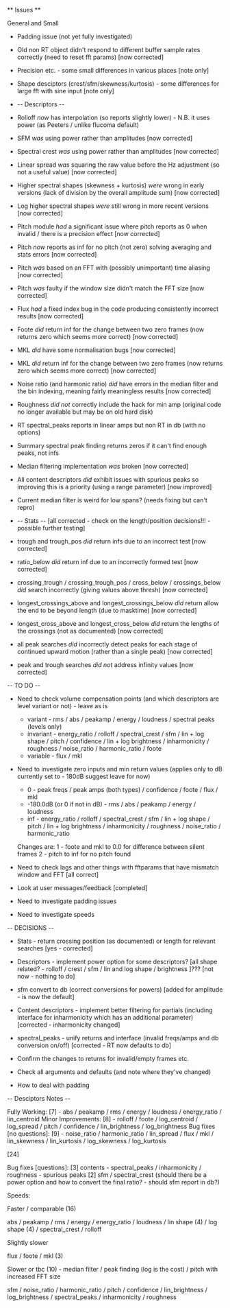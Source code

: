 ** Issues **

General and Small

* Padding issue (not yet fully investigated)
* Old non RT object didn't respond to different buffer sample rates correctly (need to reset fft params) [now corrected]
* Precision etc. - some small differences in various places [note only]
* Shape desciptors (crest/sfm/skewness/kurtosis) - some differences for large fft with sine input [note only]

* -- Descriptors --

* Rolloff *now* has interpolation (so reports slightly lower) - N.B. it uses power (as Peeters / unlike flucoma default)
* SFM *was* using power rather than amplitudes [now corrected]
* Spectral crest *was* using power rather than amplitudes [now corrected]

* Linear spread *was* squaring the raw value before the Hz adjustment (so not a useful value) [now corrected]
* Higher spectral shapes (skewness + kurtosis) *were* wrong in early versions (lack of division by the overall amplitude sum) [now corrected]
* Log higher spectral shapes *were* still wrong in more recent versions [now corrected]

* Pitch module *had* a significant issue where pitch reports as 0 when invalid / there is a precision effect [now corrected]
* Pitch *now* reports as inf for no pitch (not zero) solving averaging and stats errors [now corrected]
* Pitch *was* based on an FFT with (possibly unimportant) time aliasing [now corrected]
* Pitch *was* faulty if the window size didn't match the FFT size [now corrected]

* Flux *had* a fixed index bug in the code producing consistently incorrect results [now corrected]
* Foote *did* return inf for the change between two zero frames (now returns zero which seems more correct) [now corrected]
* MKL *did* have some normalisation bugs [now corrected]
* MKL *did* return inf for the change between two zero frames (now returns zero which seems more correct) [now corrected]

* Noise ratio (and harmonic ratio) *did* have errors in the median filter and the bin indexing, meaning fairly meaningless results [now corrected]

* Roughness *did not* correctly include the hack for min amp (original code no longer available but may be on old hard disk)

* RT spectral_peaks reports in linear amps but non RT in db (with no options)
* Summary spectral peak finding returns zeros if it can't find enough peaks, not infs
* Median filtering implementation *was* broken [now corrected]
* All content descriptors *did* exhibit issues with spurious peaks so improving this is a priority (using a range parameter) [now improved]
* Current median filter is weird for low spans? (needs fixing but can't repro)

*  -- Stats --  [all corrected - check on the length/position decisions!!! - possible further testing]

* trough and trough_pos *did* return infs due to an incorrect test [now corrected]
* ratio_below *did* return inf due to an incorrectly formed test [now corrected]
* crossing_trough / crossing_trough_pos / cross_below / crossings_below *did* search incorrectly (giving values above thresh) [now corrected]
* longest_crossings_above and longest_crossings_below *did* return allow the end to be beyond length (due to masktime) [now corrected]
* longest_cross_above and longest_cross_below *did* return the lengths of the crossings (not as documented) [now corrected]
* all peak searches *did* incorrectly detect peaks for each stage of continued upward motion (rather than a single peak) [now corrected]
* peak and trough searches *did not* address infinity values [now corrected]

-- TO DO --

* Need to check volume compensation points (and which descriptors are level variant or not) - leave as is
  
  - variant - rms / abs / peakamp / energy / loudness / spectral peaks (levels only)
  - invariant - energy_ratio / rolloff / spectral_crest / sfm / lin + log shape / pitch / confidence / lin + log brightness / inharmonicity / roughness / noise_ratio / harmonic_ratio / foote
  - variable - flux / mkl
  
* Need to investigate zero inputs and min return values (applies only to dB currently set to - 180dB suggest leave for now)
  - 0 - peak freqs / peak amps (both types) / confidence / foote / flux / mkl
  - -180.0dB (or 0 if not in dB) - rms / abs / peakamp / energy / loudness
  - inf - energy_ratio / rolloff / spectral_crest / sfm / lin + log shape / pitch  / lin + log brightness / inharmonicity / roughness / noise_ratio / harmonic_ratio

  Changes are:
  1 - foote and mkl to 0.0 for difference between silent frames
  2 - pitch to inf for no pitch found
  
* Need to check lags and other things with fftparams that have mismatch window and FFT [all correct]
* Look at user messages/feedback [completed] 
  
* Need to investigate padding issues

* Need to investigate speeds

-- DECISIONS --

* Stats - return crossing position (as documented) or length for relevant searches [yes - corrected]
* Descriptors - implement power option for some descriptors? [all shape related? - rolloff / crest / sfm / lin and log shape / brightness ]??? [not now - nothing to do]
* sfm convert to db (correct conversions for powers) [added for amplitude - is now the default]
* Content descriptors - implement better filtering for partials (including interface for inharmonicity which has an additional parameter) [corrected - inharmonicity changed]
* spectral_peaks - unify returns and interface (invalid freqs/amps and db conversion on/off) [corrected - RT now defaults to db]

* Confirm the changes to returns for invalid/empty frames etc.
* Check all arguments and defaults (and note where they've changed)
* How to deal with padding


-- Desciptors Notes --

Fully Working:
[7] - abs / peakamp / rms / energy / loudness / energy_ratio / lin_centroid
Minor Improvements:
[8] - rolloff / foote / log_centroid / log_spread / pitch / confidence / lin_brightness / log_brightness
Bug fixes [no questions]:
[9] - noise_ratio / harmonic_ratio / lin_spread / flux / mkl / lin_skewness / lin_kurtosis / log_skewness / log_kurtosis

[24]

Bug fixes [questions]:
[3] contents - spectral_peaks / inharmonicity / roughness - spurious peaks
[2] sfm / spectral_crest (should there be a power option and how to convert the final ratio? - should sfm report in db?)

Speeds:

Faster / comparable (16)

abs / peakamp / rms / energy / energy_ratio / loudness / lin shape (4) / log shape (4) / spectral_crest / rolloff

Slightly slower

flux / foote / mkl (3)

Slower or tbc (10) - median filter / peak finding (log is the cost) / pitch with increased FFT size

sfm / noise_ratio / harmonic_ratio / pitch / confidence / lin_brightness / log_brightness / spectral_peaks / inharmonicity / roughness 

